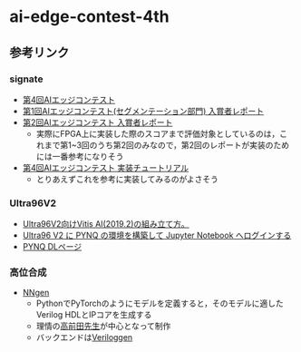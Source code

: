 # ai-edge-contest-4th

## 参考リンク
### signate
* [第4回AIエッジコンテスト](https://signate.jp/competitions/285)
* [第1回AIエッジコンテスト(セグメンテーション部門) 入賞者レポート](https://signate.jp/competitions/143/discussions/ai1-3)
* [第2回AIエッジコンテスト 入賞者レポート](https://signate.jp/competitions/191/summary)
  * 実際にFPGA上に実装した際のスコアまで評価対象としているのは，これまで第1~3回のうち第2回のみなので，第2回のレポートが実装のためには一番参考になりそう
* [第4回AIエッジコンテスト 実装チュートリアル](https://signate.jp/competitions/285#Tutorial)
  * とりあえずこれを参考に実装してみるのがよさそう

### Ultra96V2  
* [Ultra96V2向けVitis AI(2019.2)の組み立て方。](https://qiita.com/basaro_k/items/e71a7fcb1125cf8df7d2)
* [Ultra96 V2 に PYNQ の環境を構築して Jupyter Notebook へログインする](https://qiita.com/osamasao/items/cf0da1e53e633d4d8348)
* [PYNQ DLページ](http://www.pynq.io/board.html)

### 高位合成
* [NNgen](https://github.com/NNgen/nngen)
  * PythonでPyTorchのようにモデルを定義すると，そのモデルに適したVerilog HDLとIPコアを生成する
  * 理情の[高前田先生](https://sites.google.com/site/shinyaty/home-japanese)が中心となって制作
  * バックエンドは[Veriloggen](https://github.com/PyHDI/veriloggen)
